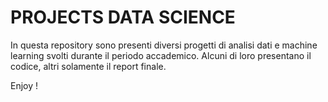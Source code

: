 # PROJECTS DATA SCIENCE
In questa repository sono presenti diversi progetti di analisi dati e machine learning svolti durante il periodo accademico.
Alcuni di loro presentano il codice, altri solamente il report finale.

Enjoy !
